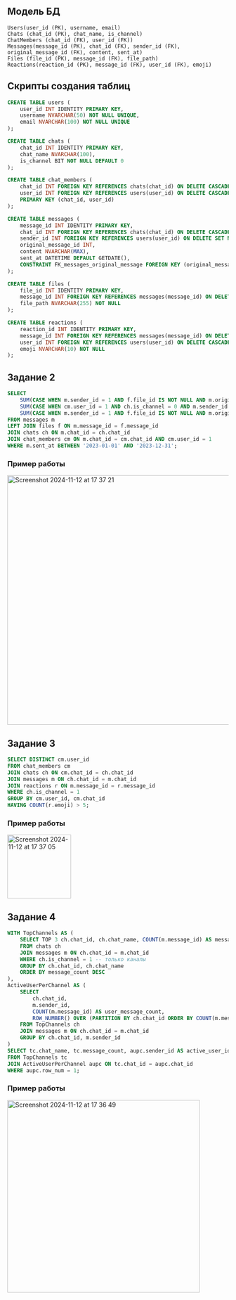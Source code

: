 ## Модель БД

```
Users(user_id (PK), username, email)
Chats (chat_id (PK), chat_name, is_channel)
ChatMembers (chat_id (FK), user_id (FK))
Messages(message_id (PK), chat_id (FK), sender_id (FK), original_message_id (FK), content, sent_at)
Files (file_id (PK), message_id (FK), file_path)
Reactions(reaction_id (PK), message_id (FK), user_id (FK), emoji)
```

## Скрипты создания таблиц

```sql
CREATE TABLE users (
    user_id INT IDENTITY PRIMARY KEY,
    username NVARCHAR(50) NOT NULL UNIQUE,
    email NVARCHAR(100) NOT NULL UNIQUE
);

CREATE TABLE chats (
    chat_id INT IDENTITY PRIMARY KEY,
    chat_name NVARCHAR(100),
    is_channel BIT NOT NULL DEFAULT 0
);

CREATE TABLE chat_members (
    chat_id INT FOREIGN KEY REFERENCES chats(chat_id) ON DELETE CASCADE,
    user_id INT FOREIGN KEY REFERENCES users(user_id) ON DELETE CASCADE,
    PRIMARY KEY (chat_id, user_id)
);

CREATE TABLE messages (
    message_id INT IDENTITY PRIMARY KEY,
    chat_id INT FOREIGN KEY REFERENCES chats(chat_id) ON DELETE CASCADE,
    sender_id INT FOREIGN KEY REFERENCES users(user_id) ON DELETE SET NULL,
    original_message_id INT,
    content NVARCHAR(MAX),
    sent_at DATETIME DEFAULT GETDATE(),
    CONSTRAINT FK_messages_original_message FOREIGN KEY (original_message_id) REFERENCES messages(message_id) ON DELETE NO ACTION
);

CREATE TABLE files (
    file_id INT IDENTITY PRIMARY KEY,
    message_id INT FOREIGN KEY REFERENCES messages(message_id) ON DELETE CASCADE,
    file_path NVARCHAR(255) NOT NULL
);

CREATE TABLE reactions (
    reaction_id INT IDENTITY PRIMARY KEY,
    message_id INT FOREIGN KEY REFERENCES messages(message_id) ON DELETE CASCADE,
    user_id INT FOREIGN KEY REFERENCES users(user_id) ON DELETE CASCADE,
    emoji NVARCHAR(10) NOT NULL
);
```

## Задание 2

```sql
SELECT
    SUM(CASE WHEN m.sender_id = 1 AND f.file_id IS NOT NULL AND m.original_message_id IS NULL THEN 1 ELSE 0 END) AS sent_with_files,
    SUM(CASE WHEN cm.user_id = 1 AND ch.is_channel = 0 AND m.sender_id <> 1 AND f.file_id IS NOT NULL AND m.original_message_id IS NULL THEN 1 ELSE 0 END) AS received_with_files,
    SUM(CASE WHEN m.sender_id = 1 AND f.file_id IS NOT NULL AND m.original_message_id IS NOT NULL THEN 1 ELSE 0 END) AS forwarded_with_files
FROM messages m
LEFT JOIN files f ON m.message_id = f.message_id
JOIN chats ch ON m.chat_id = ch.chat_id
JOIN chat_members cm ON m.chat_id = cm.chat_id AND cm.user_id = 1
WHERE m.sent_at BETWEEN '2023-01-01' AND '2023-12-31';
```

### Пример работы

<img width="568" alt="Screenshot 2024-11-12 at 17 37 21" src="https://github.com/user-attachments/assets/2ac323e8-c199-4cd9-ac4b-5a8af480a4ee">


## Задание 3

```sql
SELECT DISTINCT cm.user_id
FROM chat_members cm
JOIN chats ch ON cm.chat_id = ch.chat_id
JOIN messages m ON ch.chat_id = m.chat_id
JOIN reactions r ON m.message_id = r.message_id
WHERE ch.is_channel = 1
GROUP BY cm.user_id, cm.chat_id
HAVING COUNT(r.emoji) > 5;
```

### Пример работы

<img width="145" alt="Screenshot 2024-11-12 at 17 37 05" src="https://github.com/user-attachments/assets/2efac6bf-6bd1-482a-97bb-aa0f62485527">


## Задание 4

```sql
WITH TopChannels AS (
    SELECT TOP 3 ch.chat_id, ch.chat_name, COUNT(m.message_id) AS message_count
    FROM chats ch
    JOIN messages m ON ch.chat_id = m.chat_id
    WHERE ch.is_channel = 1 -- только каналы
    GROUP BY ch.chat_id, ch.chat_name
    ORDER BY message_count DESC
),
ActiveUserPerChannel AS (
    SELECT 
        ch.chat_id, 
        m.sender_id, 
        COUNT(m.message_id) AS user_message_count,
        ROW_NUMBER() OVER (PARTITION BY ch.chat_id ORDER BY COUNT(m.message_id) DESC) AS row_num
    FROM TopChannels ch
    JOIN messages m ON ch.chat_id = m.chat_id
    GROUP BY ch.chat_id, m.sender_id
)
SELECT tc.chat_name, tc.message_count, aupc.sender_id AS active_user_id
FROM TopChannels tc
JOIN ActiveUserPerChannel aupc ON tc.chat_id = aupc.chat_id
WHERE aupc.row_num = 1;
```

### Пример работы

<img width="438" alt="Screenshot 2024-11-12 at 17 36 49" src="https://github.com/user-attachments/assets/3effe86a-85b3-4d0a-ac6c-e32c731354bc">

```sql

```
